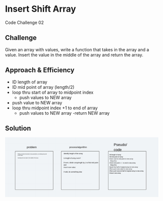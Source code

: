 # Insert Shift Array
Code Challenge 02

## Challenge
Given an array with values, write a function that takes in the array and a value.  Insert the value in the middle of the array and return the array.  

## Approach & Efficiency
- ID length of array
- ID mid point of array (length/2)
- loop thru start of array to midpoint index
  - push values to NEW array
- push value to NEW array
- loop thru midpoint index +1 to end of array 
  - push values to NEW array
-return NEW array

## Solution
![whiteboard](whiteboard2.jpg)
